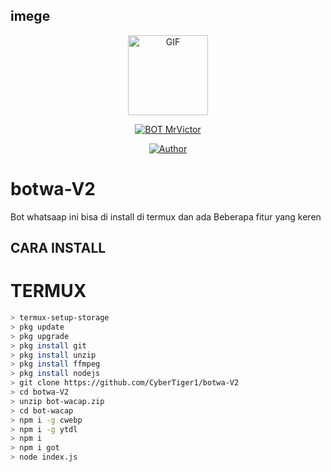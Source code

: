 ## imege
<p align="center">
<img src="https://media.giphy.com/media/FeVg8ViEczcxG/giphy.gif" alt="GIF" width="128" height="128"/>
</p> 
<p align="center">
<a href="#"><img title="BOT MrVictor" src="https://img.shields.io/badge/BOT MrVictor-green?colorA=%23ff0000&colorB=%23017e40&style=for-the-badge"></a>
</p>
<p align="center">
<a href="https://github.com/CyberTiger1"><img title="Author" src="https://img.shields.io/badge/Author-MrVictor-orange.svg?style=for-the-badge&logo=github"></a>
</p>


# botwa-V2

Bot whatsaap ini bisa di install di termux dan ada
Beberapa fitur yang keren




## CARA INSTALL
# TERMUX
```bash
> termux-setup-storage
> pkg update 
> pkg upgrade 
> pkg install git 
> pkg install unzip 
> pkg install ffmpeg
> pkg install nodejs
> git clone https://github.com/CyberTiger1/botwa-V2
> cd botwa-V2
> unzip bot-wacap.zip
> cd bot-wacap
> npm i -g cwebp
> npm i -g ytdl
> npm i 
> npm i got
> node index.js
```


